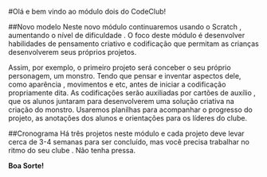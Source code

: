 #Olá e bem vindo ao módulo dois do CodeClub!

##Novo modelo
Neste novo módulo continuaremos usando o Scratch , aumentando o nível de dificuldade . O foco deste módulo é desenvolver habilidades de pensamento criativo e codificação que permitam as crianças desenvolverem seus próprios projetos.

Assim, por exemplo, o primeiro projeto será conceber o seu próprio personagem, um monstro. Tendo que pensar e inventar aspectos dele, como aparência , movimentos e etc, antes de iniciar a codificação propriamente dita. As codificações serão auxiliadas por cartões de auxílio , que os alunos juntaram para desenvolverem uma solução criativa na criação do monstro. Usaremos planilhas para acompanhar o progresso do projeto, as anotações dos alunos e orientações para os líderes do clube.

##Cronograma
Há três projetos neste módulo e cada projeto deve levar cerca de 3-4 semanas para ser concluído, mas você precisa trabalhar no ritmo do seu clube . Não tenha pressa.

__Boa Sorte!__
